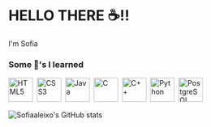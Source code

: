 # HELLO THERE ☕!!

I'm Sofia 

### Some 🧰's I learned

<p align="left">
  <img alt="HTML5" title="HTML5" src="https://cdn.jsdelivr.net/gh/devicons/devicon/icons/html5/html5-original.svg" width="48" />&nbsp;
  <img alt="CSS3" title="CSS3" src="https://cdn.jsdelivr.net/gh/devicons/devicon/icons/css3/css3-original.svg" width="48" />&nbsp;
  <img alt="Java" title="Java" src="https://cdn.jsdelivr.net/gh/devicons/devicon/icons/java/java-original.svg" width="48" />&nbsp;
  <img alt="C" title="C" src="https://cdn.jsdelivr.net/gh/devicons/devicon/icons/c/c-original.svg" width="48" />&nbsp;
  <img alt="C++" title="C++" src="https://cdn.jsdelivr.net/gh/devicons/devicon/icons/cplusplus/cplusplus-original.svg" width="48" />&nbsp;
  <img alt="Python" title="Python" src="https://cdn.jsdelivr.net/gh/devicons/devicon/icons/python/python-original.svg" width="48" />&nbsp;
  <img alt="PostgreSQL" title="PostgreSQL" src="https://cdn.jsdelivr.net/gh/devicons/devicon/icons/postgresql/postgresql-original.svg" width="48" />&nbsp;
</p>


![Sofiaaleixo's GitHub stats](https://github-readme-stats.vercel.app/api?username=Sofiaaleixo&show_icons=true&theme=dracula&hide_border=true&locale=pt-BR)
